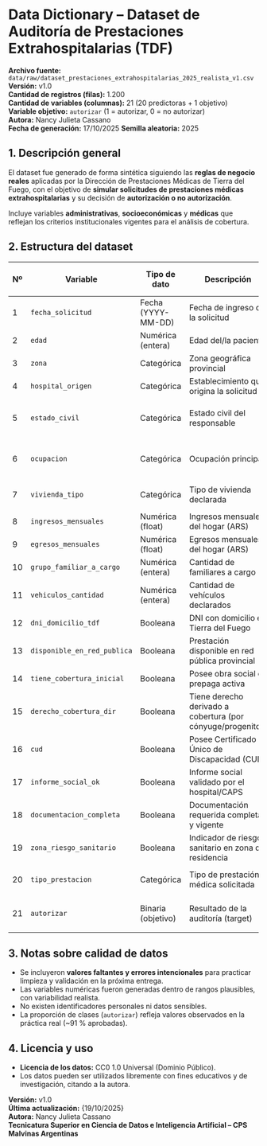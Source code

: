 # Data Dictionary – Dataset de Auditoría de Prestaciones Extrahospitalarias (TDF)

**Archivo fuente:** `data/raw/dataset_prestaciones_extrahospitalarias_2025_realista_v1.csv`  
**Versión:** v1.0  
**Cantidad de registros (filas):** 1.200  
**Cantidad de variables (columnas):** 21 (20 predictoras + 1 objetivo)  
**Variable objetivo:** `autorizar` (1 = autorizar, 0 = no autorizar)  
**Autora:** Nancy Julieta Cassano  
**Fecha de generación:** 17/10/2025
**Semilla aleatoria:** 2025

## 1. Descripción general

El dataset fue generado de forma sintética siguiendo las **reglas de negocio reales** aplicadas por la Dirección de Prestaciones Médicas de Tierra del Fuego, con el objetivo de **simular solicitudes de prestaciones médicas extrahospitalarias** y su decisión de **autorización o no autorización**.

Incluye variables **administrativas**, **socioeconómicas** y **médicas** que reflejan los criterios institucionales vigentes para el análisis de cobertura.

## 2. Estructura del dataset

| Nº | Variable | Tipo de dato | Descripción | Valores / Rango posible |
|----|-----------|--------------|--------------|--------------------------|
| 1 | `fecha_solicitud` | Fecha (YYYY-MM-DD) | Fecha de ingreso de la solicitud | 2025-01-01 a 2025-09-30 |
| 2 | `edad` | Numérica (entera) | Edad del/la paciente | 0 – 99 |
| 3 | `zona` | Categórica | Zona geográfica provincial | `norte`, `sur` |
| 4 | `hospital_origen` | Categórica | Establecimiento que origina la solicitud | `HRU`, `HRC`, `CAPS_x` |
| 5 | `estado_civil` | Categórica | Estado civil del responsable | `soltero`, `casado`, `divorciado`, `viudo` |
| 6 | `ocupacion` | Categórica | Ocupación principal | `empleado`, `autónomo`, `desocupado`, `estudiante` |
| 7 | `vivienda_tipo` | Categórica | Tipo de vivienda declarada | `propia`, `alquilada`, `prestada` |
| 8 | `ingresos_mensuales` | Numérica (float) | Ingresos mensuales del hogar (ARS) | ≥ 0 |
| 9 | `egresos_mensuales` | Numérica (float) | Egresos mensuales del hogar (ARS) | ≥ 0 |
| 10 | `grupo_familiar_a_cargo` | Numérica (entera) | Cantidad de familiares a cargo | 0 – 10 |
| 11 | `vehiculos_cantidad` | Numérica (entera) | Cantidad de vehículos declarados | 0 – 4 |
| 12 | `dni_domicilio_tdf` | Booleana | DNI con domicilio en Tierra del Fuego | `True`, `False` |
| 13 | `disponible_en_red_publica` | Booleana | Prestación disponible en red pública provincial | `True`, `False` |
| 14 | `tiene_cobertura_inicial` | Booleana | Posee obra social o prepaga activa | `True`, `False` |
| 15 | `derecho_cobertura_dir` | Booleana | Tiene derecho derivado a cobertura (por cónyuge/progenitor) | `True`, `False` |
| 16 | `cud` | Booleana | Posee Certificado Único de Discapacidad (CUD) | `True`, `False` |
| 17 | `informe_social_ok` | Booleana | Informe social validado por el hospital/CAPS | `True`, `False` |
| 18 | `documentacion_completa` | Booleana | Documentación requerida completa y vigente | `True`, `False` |
| 19 | `zona_riesgo_sanitario` | Booleana | Indicador de riesgo sanitario en zona de residencia | `True`, `False` |
| 20 | `tipo_prestacion` | Categórica | Tipo de prestación médica solicitada | `diagnóstico`, `tratamiento`, `cirugía` |
| 21 | `autorizar` | Binaria (objetivo) | Resultado de la auditoría (target) | `1 = autorizar`, `0 = no autorizar` |

## 3. Notas sobre calidad de datos
- Se incluyeron **valores faltantes y errores intencionales** para practicar limpieza y validación en la próxima entrega.  
- Las variables numéricas fueron generadas dentro de rangos plausibles, con variabilidad realista.  
- No existen identificadores personales ni datos sensibles.  
- La proporción de clases (`autorizar`) refleja valores observados en la práctica real (~91 % aprobadas).  

## 4. Licencia y uso
- **Licencia de los datos:** CC0 1.0 Universal (Dominio Público).  
- Los datos pueden ser utilizados libremente con fines educativos y de investigación, citando a la autora.  

**Versión:** v1.0  
**Última actualización:** {19/10/2025}  
**Autora:** Nancy Julieta Cassano  
**Tecnicatura Superior en Ciencia de Datos e Inteligencia Artificial – CPS Malvinas Argentinas**
